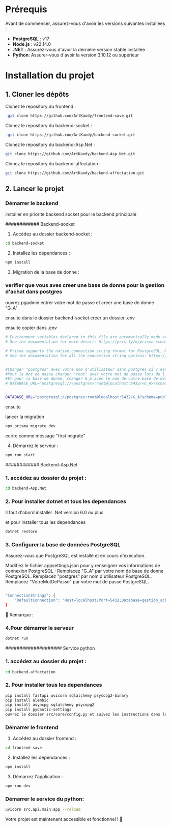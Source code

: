 # Prérequis

Avant de commencer, assurez-vous d'avoir les versions suivantes installées :

- **PostgreSQL** : v17
- **Node.js** : v22.14.0
- **.NET** : Assurez-vous d'avoir la dernière version stable installée
- **Python**: Assurer-vous d'avoir la version 3.10.12 ou supérieur

# Installation du projet

## 1. Cloner les dépôts

Clonez le repository du frontend :
```sh
 git clone https://github.com/ArtKaody/frontend-save.git
```

Clonez le repository du backend-socket :
```sh
 git clone https://github.com/ArtKaody/backend-socket.git
```

Clonez le repository du  backend-Asp.Net :

```bash
git clone https://github.com/ArtKaody/backend-Asp.Net.git

```
Clonez le repository du  backend-affectation :

```bash
git clone https://github.com/ArtKaody/backend-affectation.git

```


## 2. Lancer le projet

### Démarrer le backend

installer en priorite backend socket pour le backend principale

############ Backend-socket 

1. Accédez au dossier backend-socket :
```sh
cd backend-socket
```
2. Installez les dépendances :
```sh
npm install
```
3.  Migration de la base de donne :
### verifier que vous aves creer une base de donne pour la gestion d'achat dans postgres 
 ouvrez pgadmin
 entrer votre mot de passe et creer une base de donne "G_A"

 ensuite dans le dossier backend-socket 
 creer un dossier .env

ensuite
copier dans .env

```sh
# Environment variables declared in this file are automatically made available to Prisma.
# See the documentation for more detail: https://pris.ly/d/prisma-schema#accessing-environment-variables-from-the-schema

# Prisma supports the native connection string format for PostgreSQL, MySQL, SQLite, SQL Server, MongoDB and CockroachDB.
# See the documentation for all the connection string options: https://pris.ly/d/connection-strings


#Changer "postgres" avec votre nom d'utilisateur dans postgres si c'est pars defaut vous garder comme le mien
#Pour le mot de passe changer "root" avec votre mot de passe lors de l'installation de postgres 
#Et pour la base de donne, changer G_A avec le nom de votre base de donne 
# DATABASE_URL="postgresql://<postgres>:root@localhost:5432/<G_A>?schema=public"


DATABASE_URL="postgresql://postgres:root@localhost:5432/G_A?schema=public"
```
ensuite 

lancer la migration 

```sh
npx prisma migrate dev 
```

ecrire comme message "first migrate"

4. Démarrez le serveur :
```sh
npm run start
```


############ Backend-Asp.Net 

### 1. accédez au dossier du projet :
```bash
cd backend-Asp.Net
```

### 2. Pour installer dotnet et tous les dependances 

Il faut d'abord installer .Net version 6.0 ou plus 

et pour installer tous les dependances 
```bash
dotnet restore
```



### 3. Configurer la base de données PostgreSQL

Assurez-vous que PostgreSQL est installé et en cours d'exécution.


Modifiez le fichier appsettings.json pour y renseigner vos informations de connexion PostgreSQL :
Remplacez "G_A" par votre nom de base de donne  PostgreSQL.
Remplacez "postgres" par nom d'utilisateur PostgreSQL.
Remplacez "VotreMotDePasse" par votre mot de passe PostgreSQL.
```bash

"ConnectionStrings": {
    "DefaultConnection": "Host=localhost;Port=5432;Database=gestion_achat;Username=postgres;Password=VotreMotDePasse"
}

```

🔹 Remarque : 

### 4.Pour démarrer le serveur

```bash
dotnet run
```

#################### Service python
### 1. accédez au dossier du projet :
```bash
cd backend-affectation
```

### 2. Pour installer tous les dependances  

```bash
pip install fastapi uvicorn sqlalchemy psycopg2-binary
pip install alembic
pip install asyncpg sqlalchemy psycopg2
pip install pydantic-settings
ouvrez le dossier src/core/config.py et suivez les instructions dans le commentaire
```


### Démarrer le frontend

1. Accédez au dossier frontend :
```sh
cd frontend-save
```
2. Installez les dépendances :
```sh
npm install
```
3. Démarrez l'application :
```sh
npm run dev
```

### Démarrer le service du python:
```sh
uvicorn src.api.main:app --reload
```

Votre projet est maintenant accessible et fonctionnel ! 🚀

